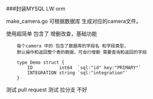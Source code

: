 ###封装MYSQL LW orm

make_camera.go 可根据数据库 生成对应的camera文件。

使用超简单 包含了 增删改查，基础功能


```gotemplate
    每个camera 中的 包含了数据库的字段名 和字段类型，
    默认操作和返回整个表的数据，可自行增删 需要查询和返回的字段
    
    type Demo struct {
        ID          int64  `sql:"id" key:"PRIMARY"`
        INTEGRATION string `sql:"integration"`
    }
```

测试 pull request
测试 拉分支 不好